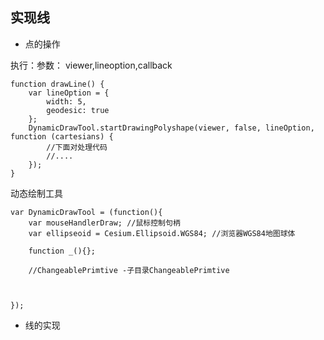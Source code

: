 ## 实现线

* 点的操作

执行：参数： viewer,lineoption,callback

```
function drawLine() {
    var lineOption = {
        width: 5,
        geodesic: true
    };
    DynamicDrawTool.startDrawingPolyshape(viewer, false, lineOption, function (cartesians) {
        //下面对处理代码
        //....
    });
}
```

动态绘制工具

```
var DynamicDrawTool = (function(){
    var mouseHandlerDraw; //鼠标控制句柄
    var ellipseoid = Cesium.Ellipsoid.WGS84; //浏览器WGS84地图球体

    function _(){};

    //ChangeablePrimtive -子目录ChangeablePrimtive 

    

});
```



* 线的实现



